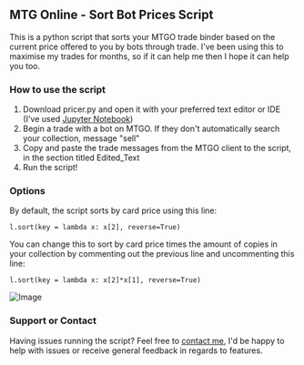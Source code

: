 ## MTG Online - Sort Bot Prices Script

This is a python script that sorts your MTGO trade binder based on the current price offered to you by bots through trade. I've been using this to maximise my trades for months, so if it can help me then I hope it can help you too.

### How to use the script

1. Download pricer.py and open it with your preferred text editor or IDE (I've used [Jupyter Notebook](https://jupyter.org/))
2. Begin a trade with a bot on MTGO. If they don't automatically search your collection, message "sell"
3. Copy and paste the trade messages from the MTGO client to the script, in the section titled Edited_Text
4. Run the script!

### Options

By default, the script sorts by card price using this line:

  `l.sort(key = lambda x: x[2], reverse=True)`

You can change this to sort by card price times the amount of copies in your collection by commenting out the previous line and uncommenting this line:

  `l.sort(key = lambda x: x[2]*x[1], reverse=True)`
  
![Image](src)


### Support or Contact

Having issues running the script? Feel free to [contact me](mikeds@live.com.au), I'd be happy to help with issues or receive general feedback in regards to features.
